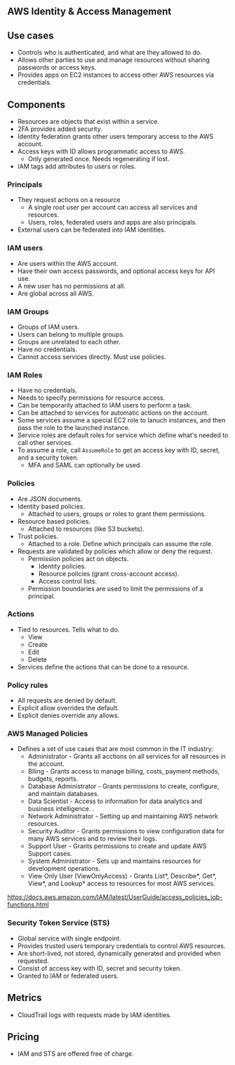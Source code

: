 ## AWS Identity & Access Management

## Use cases

- Controls who is authenticated, and what are they allowed to do.
- Allows other parties to use and manage resources without sharing passwords or access keys.
- Provides apps on EC2 instances to access other AWS resources via credentials.

## Components

- Resources are objects that exist within a service.
- 2FA provides added security.
- Identity federation grants other users temporary access to the AWS account.
- Access keys with ID allows programmatic access to AWS.
  - Only generated once. Needs regenerating if lost.
- IAM tags add attributes to users or roles.

### Principals

- They request actions on a resource
  - A single root user per account can access all services and resources.
  - Users, roles, federated users and apps are also principals.
- External users can be federated into IAM identities.

### IAM users

- Are users within the AWS account.
- Have their own access passwords, and optional access keys for API use.
- A new user has no permissions at all.
- Are global across all AWS.

### IAM Groups

- Groups of IAM users.
- Users can belong to multiple groups.
- Groups are unrelated to each other.
- Have no credentials.
- Cannot access services directly. Must use policies.

### IAM Roles

- Have no credentials.
- Needs to specify permissions for resource access.
- Can be temporarily attached to IAM users to perform a task.
- Can be attached to services for automatic actions on the account.
- Some services assume a special EC2 role to lanuch instances, and then pass the role to the launched instance.
- Service roles are default roles for service which define what's needed to call other services.
- To assume a role, call `AssumeRole` to get an access key with ID, secret, and a security token.
  - MFA and SAML can optionally be used.

### Policies

- Are JSON documents.
- Identity based policies.
  - Attached to users, groups or roles to grant them permissions.
- Resource based policies.
  - Attached to resources (like S3 buckets).
- Trust policies.
  - Attached to a role. Define which principals can assume the role.
- Requests are validated by policies which allow or deny the request.
  - Permission policies act on objects.
    - Identity policies.
    - Resource policies (grant cross-account access).
    - Access control lists.
  - Permission boundaries are used to limit the permissions of a principal.

### Actions

- Tied to resources. Tells what to do.
  - View
  - Create
  - Edit
  - Delete
- Services define the actions that can be done to a resource.

### Policy rules

- All requests are denied by default.
- Explicit allow overrides the default.
- Explicit denies override any allows.

### AWS Managed Policies

- Defines a set of use cases that are most common in the IT industry:
  - Administrator - Grants all acctions on all services for all resources in the account.
  - Blling - Grants access to manage billing, costs, payment methods, budgets, reports.
  - Database Administrator - Grants permissions to create, configure, and maintain databases.
  - Data Scientist - Access to information for data analytics and business intelligence. .
  - Network Administrator - Setting up and maintaining AWS network resources.
  - Security Auditor - Grants permissions to view configuration data for many AWS services and to review their logs.
  - Support User - Grants permissions to create and update AWS Support cases.
  - System Administrator - Sets up and maintains resources for development operations. 
  - View Only User (ViewOnlyAccess) - Grants List*, Describe*, Get*, View*, and Lookup* access to resources for most AWS services.

https://docs.aws.amazon.com/IAM/latest/UserGuide/access_policies_job-functions.html

### Security Token Service (STS)

- Global service with single endpoint.
- Provides trusted users temporary credentials to control AWS resources.
- Are short-lived, not stored, dynamically generated and provided when requested.
- Consist of access key with ID, secret and security token.
- Granted to IAM or federated users.

## Metrics

- CloudTrail logs with requests made by IAM identities.

## Pricing

- IAM and STS are offered free of charge.
